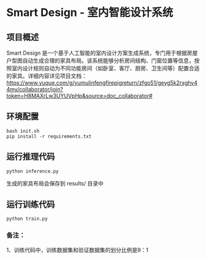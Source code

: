 # Smart Design - 室内智能设计系统

## 项目概述

Smart Design 是一个基于人工智能的室内设计方案生成系统，专门用于根据房屋户型图自动生成合理的家具布局。该系统能够分析房间结构、门窗位置等信息，按照室内设计规则自动为不同功能房间（如卧室、客厅、厨房、卫生间等）配置合适的家具。详细内容详见项目文档：https://www.yuque.com/g/yumulinfengfirepigreturn/zfgo51/geyg5k2rxghv44my/collaborator/join?token=H8MAXrLw3UYUVpHp&source=doc_collaborator# 

## 环境配置

```
bash init.sh
pip install -r requirements.txt
```

## 运行推理代码
```
python inference.py
```
生成的家具布局会保存到 results/ 目录中

## 运行训练代码
```
python train.py
```
### 备注：
1、训练代码中，训练数据集和验证数据集的划分比例是9：1 <br>




